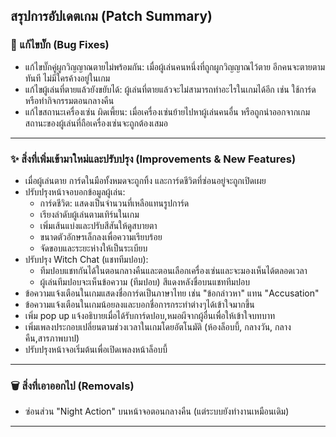 ## สรุปการอัปเดตเกม (Patch Summary)

### 🐞 แก้ไขบั๊ก (Bug Fixes)
- แก้ไขบั๊กคู่ผูกวิญญาณตายไม่พร้อมกัน: เมื่อผู้เล่นคนหนึ่งที่ถูกผูกวิญญาณไว้ตาย อีกคนจะตายตามทันที ไม่มีใครค้างอยู่ในเกม
- แก้ไขผู้เล่นที่ตายแล้วยังขยับได้: ผู้เล่นที่ตายแล้วจะไม่สามารถทำอะไรในเกมได้อีก เช่น ใช้การ์ด หรือทำกิจกรรมตอนกลางคืน
- แก้ไขสถานะเครื่องเซ่น ผิดเพี้ยน: เมื่อเครื่องเซ่นย้ายไปหาผู้เล่นคนอื่น หรือถูกนำออกจากเกม สถานะของผู้เล่นที่ถือเครื่องเซ่นจะถูกต้องเสมอ

---

### ✨ สิ่งที่เพิ่มเข้ามาใหม่และปรับปรุง (Improvements & New Features)
- เมื่อผู้เล่นตาย การ์ดในมือทั้งหมดจะถูกทิ้ง และการ์ดชีวิตที่ซ่อนอยู่จะถูกเปิดเผย
- ปรับปรุงหน้าจอบอกข้อมูลผู้เล่น:
  - การ์ดชีวิต: แสดงเป็นจำนวนที่เหลือแทนรูปการ์ด
  - เรียงลำดับผู้เล่นตามเทิร์นในเกม
  - เพิ่มเส้นแบ่งและปรับสีสันให้ดูสบายตา
  - ขนาดตัวอักษรเล็กลงเพื่อความเรียบร้อย
  - จัดขอบและระยะห่างให้เป็นระเบียบ
- ปรับปรุง Witch Chat (แชททีมปอบ):
  - ทีมปอบแชทกันได้ในตอนกลางคืนและตอนเลือกเครื่องเซ่นและจะมองเห็นได้ตลอดเวลา
  - ผู้เล่นทีมปอบจะเห็นข้อความ (ทีมปอบ) สีแดงหลังชื่อบนแชททีมปอบ
- ข้อความแจ้งเตือนในเกมแสดงชื่อการ์ดเป็นภาษาไทย เช่น "ข้อกล่าวหา" แทน "Accusation"
- ข้อความแจ้งเตือนในเกมน้อยลงและบอกชื่อการกระทำต่างๆได้เข้าใจมากขึ้น
- เพิ่ม pop up แจ้งอธิบายเมื่อได้รับการ์ดปอบ,หมอผีจากผู้อื่นเพื่อให้เข้าใจบทบาท
- เพิ่มเพลงประกอบเปลี่ยนตามช่วงเวลาในเกมโดยอัตโนมัติ (ห้องล็อบบี้, กลางวัน, กลางคืน,สารภาพบาป)
- ปรับปรุงหน้าจอเริ่มต้นเพื่อเปิดเพลงหน้าล็อบบี้

---

### 🗑 สิ่งที่เอาออกไป (Removals)
- ซ่อนส่วน "Night Action" บนหน้าจอตอนกลางคืน (แต่ระบบยังทำงานเหมือนเดิม)

---